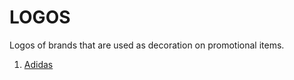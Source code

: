 # LOGOS
Logos of brands that are used as decoration on promotional items.


1. [Adidas](https://seeklogo.net/adidas-logo-svg-92860.html)
